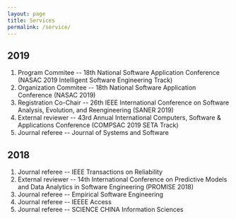 ```yaml
---
layout: page
title: Services
permalink: /service/
---
```


## 2019

<ol>
<li>Program Commitee -- 18th National Software Application Conference (NASAC 2019 Intelligent Software Engineering Track)</li>
<li>Organization Commitee -- 18th National Software Application Conference (NASAC 2019)</li>
<li>Registration Co-Chair -- 26th IEEE International Conference on Software Analysis, Evolution, and Reengineering (SANER 2019) </li>
<li>External reviewer -- 43rd Annual International Computers, Software & Applications Conference (COMPSAC 2019 SETA Track) </li>
<li>Journal referee -- Journal of Systems and Software </li>
</ol>

## 2018

<ol>

<li>Journal referee -- IEEE Transactions on Reliability </li>
<li>External reviewer -- 14th International Conference on Predictive Models and Data Analytics in Software Engineering (PROMISE 2018) </li>
<li>Journal referee -- Empirical Software Engineering </li>
<li>Journal referee -- IEEEE Access </li>
<li>Journal referee -- SCIENCE CHINA Information Sciences  </li>

</ol>

